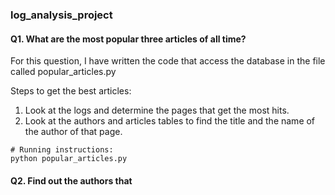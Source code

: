 ### log_analysis_project

#### Q1. What are the most popular three articles of all time? 

For this question, I have written the code that access the database in the file called popular_articles.py

Steps to get the best articles:
1) Look at the logs and determine the pages that get the most hits.
2) Look at the authors and articles tables to find the title and the name of the author of that page.



```
# Running instructions:
python popular_articles.py
```

#### Q2. Find out the authors that 
